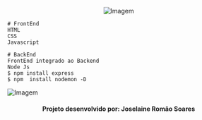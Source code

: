 <p align="center">
  <img  src="https://github.com/joselainejrs/ecoleta-font-back/blob/master/ecoleta/assets/logo.svg" alt="Imagem">
</p>

```
# FrontEnd
HTML
CSS
Javascript
```

```
# BackEnd
FrontEnd integrado ao Backend
Node Js
$ npm install express
$ npm  install nodemon -D
```


![Imagem]()

<h4 align="center">
Projeto desenvolvido por: Joselaine Romão Soares
</h4>

